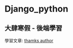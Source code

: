 # Django_python
<h2>大肆寒假 - 後端學習</h2>

學習文章: <a href="https://ithelp.ithome.com.tw/users/20111829/ironman/1804"> thamks author 
